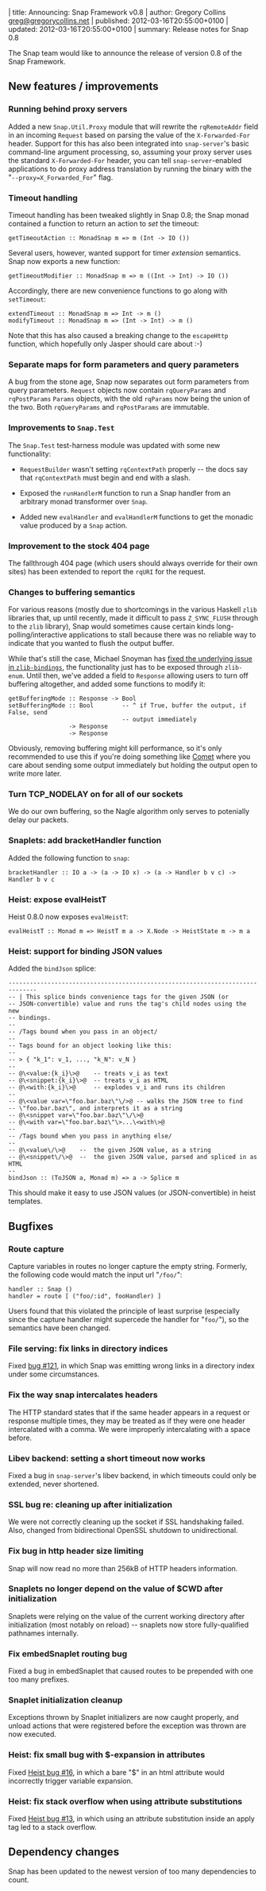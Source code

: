 | title: Announcing: Snap Framework v0.8
| author: Gregory Collins <greg@gregorycollins.net>
| published: 2012-03-16T20:55:00+0100
| updated:   2012-03-16T20:55:00+0100
| summary: Release notes for Snap 0.8

The Snap team would like to announce the release of version 0.8 of the Snap
Framework.


## New features / improvements

### Running behind proxy servers

Added a new `Snap.Util.Proxy` module that will rewrite the `rqRemoteAddr` field
in an incoming `Request` based on parsing the value of the `X-Forwarded-For`
header. Support for this has also been integrated into `snap-server`'s basic
command-line argument processing, so, assuming your proxy server uses the
standard `X-Forwarded-For` header, you can tell `snap-server`-enabled
applications to do proxy address translation by running the binary with the
"`--proxy=X_Forwarded_For`" flag.


### Timeout handling

Timeout handling has been tweaked slightly in Snap 0.8; the Snap monad
contained a function to return an action to *set* the timeout:

~~~~~~~~~~ {.haskell}
getTimeoutAction :: MonadSnap m => m (Int -> IO ())
~~~~~~~~~~

Several users, however, wanted support for timer *extension* semantics. Snap
now exports a new function:

~~~~~~~~~~ {.haskell}
getTimeoutModifier :: MonadSnap m => m ((Int -> Int) -> IO ())
~~~~~~~~~~

Accordingly, there are new convenience functions to go along with `setTimeout`:

~~~~~~~~~~ {.haskell}
extendTimeout :: MonadSnap m => Int -> m ()
modifyTimeout :: MonadSnap m => (Int -> Int) -> m ()
~~~~~~~~~~

Note that this has also caused a breaking change to the `escapeHttp` function,
which hopefully only Jasper should care about :-)


### Separate maps for form parameters and query parameters

A bug from the stone age, Snap now separates out form parameters from query
parameters. `Request` objects now contain `rqQueryParams` and `rqPostParams`
`Params` objects, with the old `rqParams` now being the union of the two. Both
`rqQueryParams` and `rqPostParams` are immutable.


### Improvements to `Snap.Test`

The `Snap.Test` test-harness module was updated with some new functionality:

  - `RequestBuilder` wasn't setting `rqContextPath` properly -- the docs say
    that `rqContextPath` must begin and end with a slash.

  - Exposed the `runHandlerM` function to run a Snap handler from an arbitrary
    monad transformer over `Snap`.

  - Added new `evalHandler` and `evalHandlerM` functions to get the monadic
    value produced by a `Snap` action.


### Improvement to the stock 404 page

The fallthrough 404 page (which users should always override for their own
sites) has been extended to report the `rqURI` for the request.


### Changes to buffering semantics

For various reasons (mostly due to shortcomings in the various Haskell `zlib`
libraries that, up until recently, made it difficult to pass `Z_SYNC_FLUSH`
through to the `zlib` library), Snap would sometimes cause certain kinds
long-polling/interactive applications to stall because there was no reliable
way to indicate that you wanted to flush the output buffer.

While that's still the case, Michael Snoyman has
[fixed the underlying issue in `zlib-bindings`](https://github.com/snoyberg/zlib-bindings/commit/3a4bc720c5bd694baf4a346a3369d62335e46c7c),
the functionality just has to be exposed through `zlib-enum`. Until then, we've
added a field to `Response` allowing users to turn off buffering altogether,
and added some functions to modify it:

~~~~~~~~~~ {.haskell}
getBufferingMode :: Response -> Bool
setBufferingMode :: Bool        -- ^ if True, buffer the output, if False, send
                                -- output immediately
                 -> Response
                 -> Response
~~~~~~~~~~

Obviously, removing buffering might kill performance, so it's only recommended
to use this if you're doing something like
[Comet](http://en.wikipedia.org/wiki/Comet_%28programming%29) where you care
about sending some output immediately but holding the output open to write more
later.


### Turn TCP_NODELAY on for all of our sockets

We do our own buffering, so the Nagle algorithm only serves to potenially delay
our packets.


### Snaplets: add bracketHandler function

Added the following function to `snap`:

~~~~~~~~~~ {.haskell}
bracketHandler :: IO a -> (a -> IO x) -> (a -> Handler b v c) -> Handler b v c
~~~~~~~~~~


### Heist: expose evalHeistT

Heist 0.8.0 now exposes `evalHeistT`:

~~~~~~~~~~ {.haskell}
evalHeistT :: Monad m => HeistT m a -> X.Node -> HeistState m -> m a
~~~~~~~~~~


### Heist: support for binding JSON values

Added the `bindJson` splice:

~~~~~~~~~~ {.haskell}
------------------------------------------------------------------------------
-- | This splice binds convenience tags for the given JSON (or
-- JSON-convertible) value and runs the tag's child nodes using the new
-- bindings.
--
-- /Tags bound when you pass in an object/
--
-- Tags bound for an object looking like this:
--
-- > { "k_1": v_1, ..., "k_N": v_N }
--
-- @\<value:{k_i}\>@    -- treats v_i as text
-- @\<snippet:{k_i}\>@  -- treats v_i as HTML
-- @\<with:{k_i}\>@     -- explodes v_i and runs its children
--
-- @\<value var=\"foo.bar.baz\"\/>@ -- walks the JSON tree to find
-- \"foo.bar.baz\", and interprets it as a string
-- @\<snippet var=\"foo.bar.baz\"\/\>@
-- @\<with var=\"foo.bar.baz\"\>...\<with\>@
--
-- /Tags bound when you pass in anything else/
--
-- @\<value\/\>@    --  the given JSON value, as a string
-- @\<snippet\/\>@  --  the given JSON value, parsed and spliced in as HTML
--
bindJson :: (ToJSON a, Monad m) => a -> Splice m
~~~~~~~~~~

This should make it easy to use JSON values (or JSON-convertible) in heist
templates.


## Bugfixes

### Route capture

Capture variables in routes no longer capture the empty string. Formerly, the
following code would match the input url "`/foo/`":

~~~~~~~~~~ {.haskell}
handler :: Snap ()
handler = route [ ("foo/:id", fooHandler) ]
~~~~~~~~~~

Users found that this violated the principle of least surprise (especially
since the capture handler might supercede the handler for "`foo/`"), so the
semantics have been changed.


### File serving: fix links in directory indices

Fixed [bug #121](https://github.com/snapframework/snap-core/issues/121), in
which Snap was emitting wrong links in a directory index under some
circumstances.


### Fix the way snap intercalates headers

The HTTP standard states that if the same header appears in a request or
response multiple times, they may be treated as if they were one header
intercalated with a comma. We were improperly intercalating with a space
before.


### Libev backend: setting a short timeout now works

Fixed a bug in `snap-server`'s libev backend, in which timeouts could only be
extended, never shortened.


### SSL bug re: cleaning up after initialization

We were not correctly cleaning up the socket if SSL handshaking failed. Also,
changed from bidirectional OpenSSL shutdown to unidirectional.


### Fix bug in http header size limiting

Snap will now read no more than 256kB of HTTP headers information.


### Snaplets no longer depend on the value of $CWD after initialization

Snaplets were relying on the value of the current working directory after
initialization (most notably on reload) -- snaplets now store fully-qualified
pathnames internally.


### Fix embedSnaplet routing bug

Fixed a bug in embedSnaplet that caused routes to be prepended with one too
many prefixes.


### Snaplet initialization cleanup

Exceptions thrown by Snaplet initializers are now caught properly, and unload
actions that were registered before the exception was thrown are now executed.


### Heist: fix small bug with $-expansion in attributes

Fixed [Heist bug #16](https://github.com/snapframework/heist/issues/16), in
which a bare "$" in an html attribute would incorrectly trigger variable
expansion.


### Heist: fix stack overflow when using attribute substitutions

Fixed [Heist bug #13](https://github.com/snapframework/heist/issues/13), in
which using an attribute substitution inside an apply tag led to a stack
overflow.


## Dependency changes

Snap has been updated to the newest version of too many dependencies to count.

